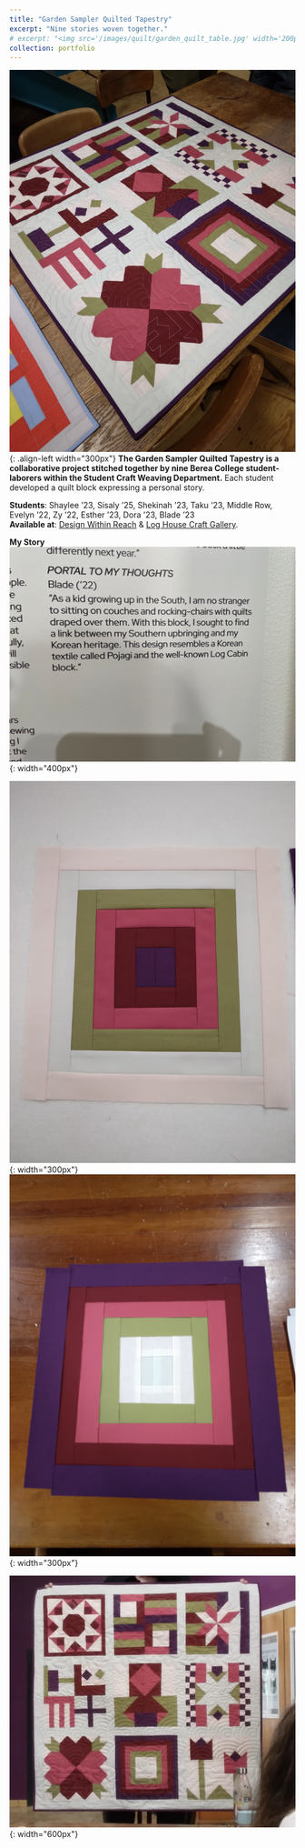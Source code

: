 ```yaml
---
title: "Garden Sampler Quilted Tapestry"
excerpt: "Nine stories woven together."
# excerpt: "<img src='/images/quilt/garden_quilt_table.jpg' width='200px'>"
collection: portfolio
---
```


![Quilt Block](/images/quilt/garden_quilt_table.jpg "Quilt Block"){: .align-left width="300px"}
**The Garden Sampler Quilted Tapestry is a collaborative project stitched together by nine Berea College student-laborers within the Student Craft Weaving Department.** Each student developed a quilt block expressing a personal story.

**Students**: Shaylee ’23, Sisaly ’25, Shekinah ’23, Taku ’23, Middle Row, Evelyn ’22, Zy ’22, Esther ’23, Dora ’23, Blade ’23<br>
**Available at**: [Design Within Reach](https://www.dwr.com/accessories-art-mirrors/quilted-tapestry-purple%2Fpink/2553115-2.html?cjdata=MXxOfDB8WXww&cjevent=6dec95cbc19d11ee818e01500a82b832&utm_source=commissionjunction&utm_medium=affiliate) & [Log House Craft Gallery](https://www.bcloghousecrafts.com/student-craft-garden-sampler-quilted-tapestry.html).<br>




**My Story**<br>
![Quilt Block](/images/quilt/garden_quilt_description.jpg "Quilt Block"){: width="400px"}

![Quilt Block Null](/images/quilt/garden_quilt_blockNull.jpg "Quilt Block Null"){: width="300px"} 
![Quilt Block](/images/quilt/garden_quilt_block.jpg "Quilt Block"){: width="300px"} 

![Quilt Block](/images/quilt/garden_quilt_erin.jpg "Quilt Block"){: width="600px"}
